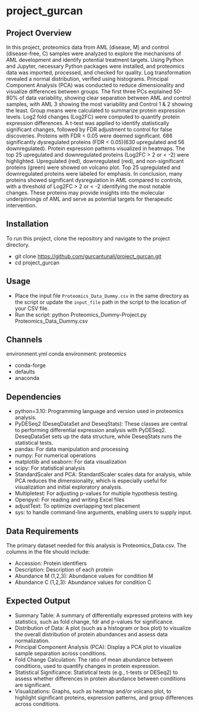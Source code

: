 # project_gurcan
## Project Overview 
In this project, proteomics data from AML (disease, M) and control (disease-free, C) samples were analyzed to explore the mechanisms of AML development and identify potential treatment targets. Using Python and Jupyter, necessary Python packages were installed, and proteomics data was imported, processed, and checked for quality. Log transformation revealed a normal distribution, verified using histograms. Principal Component Analysis (PCA) was conducted to reduce dimensionality and visualize differences between groups. The first three PCs explained 50-80% of data variability, showing clear separation between AML and control samples, with AML 3 showing the most variability and Control 1 & 2 showing the least. Group means were calculated to summarize protein expression levels. Log2 fold changes (Log2FC) were computed to quantify protein expression differences. A t-test was applied to identify statistically significant changes, followed by FDR adjustment to control for false discoveries. Proteins with FDR < 0.05 were deemed significant. 686 significantly dysregulated proteins (FDR < 0.05)(630 upregulated and 56 downregulated). Protein expression patterns visualized in heatmaps. The top 25 upregulated and downregulated proteins (Log2FC > 2 or < -2) were highlighted. Upregulated (red), downregulated (red), and non-significant proteins (green) were showed on volcano plot. Top 25 upregulated and downregulated proteins were labeled for emphasis. In conclusion, many proteins showed significant dysregulation in AML compared to controls, with a threshold of Log2FC > 2 or < -2 identifying the most notable changes. These proteins may provide insights into the molecular underpinnings of AML and serve as potential targets for therapeutic intervention.

## Installation
To run this project, clone the repository and navigate to the project directory.
- git clone https://github.com/gurcantunali/project_gurcan.git
- cd project_gurcan

## Usage
- Place the input file `Proteomics_Data_Dummy.csv` in the same directory as the script or update the `input_file` path in the script to the location of your CSV file.
- Run the script:
  python Proteomics_Dummy-Project.py Proteomics_Data_Dummy.csv

## Channels
environment.yml
conda environment: proteomics
- conda-forge
- defaults
- anaconda

## Dependencies
- python=3.10: Programming language and version used in proteomics analysis.
- PyDESeq2 (DeseqDataSet and DeseqStats): These classes are central to performing differential expression analysis with PyDESeq2. DeseqDataSet sets up the data structure, while DeseqStats runs the statistical tests.
- pandas: For data manipulation and processing
- numpy: For numerical operations
- matplotlib and seaborn: For data visualization
- scipy: For statistical analysis
- StandardScaler and PCA: StandardScaler scales data for analysis, while PCA reduces the dimensionality, which is especially useful for visualization and initial exploratory analysis.
- Multipletest: For adjusting p-values for multiple hypothesis testing. 
- Openpyxl: For reading and writing Excel files
- adjustText: To optimize overlapping text placement
- sys: to handle command-line arguments, enabling users to supply input.

## Data Requirements
The primary dataset needed for this analysis is Proteomics_Data.csv. The columns in the file should include:
- Accession: Protein identifiers
- Description: Description of each protein
- Abundance M (1,2,3): Abundance values for condition M
- Abundance C (1,2,3): Abundance values for condition C

## Expected Output
- Summary Table: A summary of differentially expressed proteins with key statistics, such as fold change, fdr and p-values for significance.
- Distribution of Data: A plot (such as a histogram or box plot) to visualize the overall distribution of protein abundances and assess data normalization.
- Principal Component Analysis (PCA): Display a PCA plot to visualize sample separation across conditions.
- Fold Change Calculation: The ratio of mean abundance between conditions, used to quantify changes in protein expression.
- Statistical Significance: Statistical tests (e.g., t-tests or DESeq2) to assess whether differences in protein abundance between conditions are significant.
- Visualizations: Graphs, such as heatmap and/or volcano plot, to highlight significant proteins, expression patterns, and group differences across conditions. 


